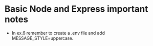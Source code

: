 # Basic Node and Express important notes

- In ex.6 remember to create a .env file and add MESSAGE_STYLE=uppercase.
